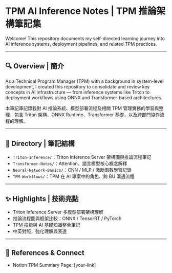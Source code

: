 # TPM AI Inference Notes | TPM 推論架構筆記集

Welcome! This repository documents my self-directed learning journey into AI inference systems, deployment pipelines, and related TPM practices.

---

## 🔍 Overview | 簡介

As a Technical Program Manager (TPM) with a background in system-level development, I created this repository to consolidate and review key concepts in AI infrastructure — from inference systems like Triton to deployment workflows using ONNX and Transformer-based architectures.

本筆記庫記錄我對 AI 推論系統、模型部署流程及相關 TPM 管理實務的學習與整理，包含 Triton 架構、ONNX Runtime、Transformer 基礎，以及跨部門協作流程的理解。

---

## 📂 Directory | 筆記結構

- `Triton-Inference/`：Triton Inference Server 架構圖與推論流程筆記  
- `Transformer-Notes/`：Attention、語言模型核心概念解釋  
- `Neural-Network-Basics/`：CNN / MLP / 激勵函數學習記錄  
- `TPM-Workflows/`：TPM 在 AI 專案中的角色、跨 BU 溝通流程

---

## ✨ Highlights | 技術亮點

- Triton Inference Server 多模型部署架構理解
- 推論流程圖與框架比較：ONNX / TensorRT / PyTorch
- TPM 技能與 AI 基礎知識整合筆記
- 中英對照，強化理解與表達

---

## 🔗 References & Connect

- Notion TPM Summary Page: [your-link]


